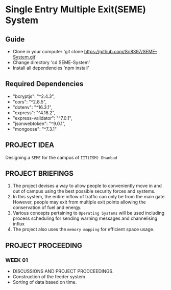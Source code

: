 # Single Entry Multiple Exit(SEME)  System
## Guide
- Clone in your computer 'git clone https://github.com/Sri8397/SEME-System.git'
- Change directory 'cd SEME-System'
- Install all dependencies 'npm install'
## Required Dependencies
- "bcryptjs": "^2.4.3",
- "cors": "^2.8.5",
- "dotenv": "^16.3.1",
- "express": "^4.18.2",
- "express-validator": "^7.0.1",
- "jsonwebtoken": "^9.0.1",
- "mongoose": "^7.3.1"



## PROJECT IDEA
Designing a `SEME` for the campus of `IIT(ISM) Dhanbad`

## PROJECT BRIEFINGS
1. The project devises a way to allow people to conveniently move in and out of campus using the best possible security forces and systems.
2. In this system, the entire inflow of traffic can only be from the main gate. However, people may exit from multiple exit points allowing the conservation of fuel and energy. 
3. Various concepts pertaining to `Operating Systems` will be used including process scheduling for sending warning messages and channelising influx
4. The project also uses the `memory mapping` for efficient space usage.

## PROJECT PROCEEDING

### WEEK 01
- DISCUSSIONS AND PROJECT PRODCEEDINGS. 
- Construction of the feeder system
- Sorting of data based on time.
